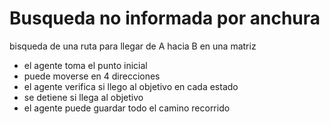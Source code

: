 # Busqueda no informada por anchura
 bisqueda de una ruta para llegar de A hacia B en una matriz

- el agente toma el punto inicial
- puede moverse en 4 direcciones
- el agente verifica si llego al objetivo en cada estado
- se detiene si llega al objetivo
- el agente puede guardar todo el camino recorrido
